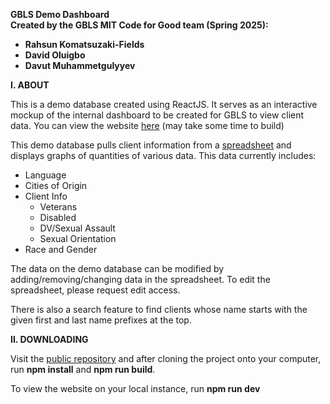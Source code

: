 **GBLS Demo Dashboard**  
**Created by the GBLS MIT Code for Good team (Spring 2025):**

- **Rahsun Komatsuzaki-Fields**  
- **David Oluigbo**  
- **Davut Muhammetgulyyev**

**I. ABOUT**

This is a demo database created using ReactJS. It serves as an interactive mockup of the internal dashboard to be created for GBLS to view client data. You can view the website [here](https://gbls-dashboard.onrender.com/) (may take some time to build)

This demo database pulls client information from a [spreadsheet](https://docs.google.com/spreadsheets/d/1mG9ChXcHKXjQCDXWVJccEG130tbclYFHBptU7ewrdFk/edit?usp=sharing) and displays graphs of quantities of various data. This data currently includes:

- Language  
- Cities of Origin  
- Client Info  
  - Veterans  
  - Disabled  
  - DV/Sexual Assault  
  - Sexual Orientation  
- Race and Gender

The data on the demo database can be modified by adding/removing/changing data in the spreadsheet. To edit the spreadsheet, please request edit access.

There is also a search feature to find clients whose name starts with the given first and last name prefixes at the top.

**II. DOWNLOADING**

Visit the [public repository](https://github.com/rahsunk/gbls_dashboard) and after cloning the project onto your computer, run **npm install** and **npm run build**.

To view the website on your local instance, run **npm run dev**